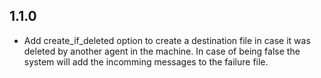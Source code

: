 ## 1.1.0
  - Add create_if_deleted option to create a destination file in case it
   was deleted by another agent in the machine. In case of being false
   the system will add the incomming messages to the failure file.
